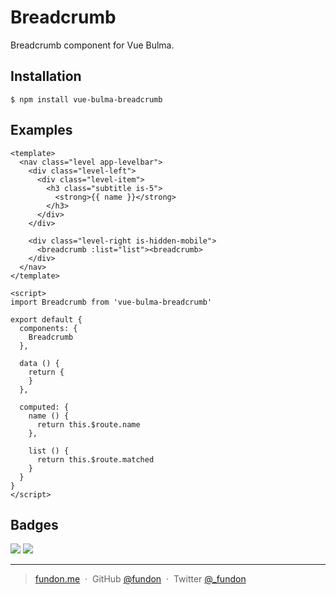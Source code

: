 # Breadcrumb

Breadcrumb component for Vue Bulma.

## Installation

```
$ npm install vue-bulma-breadcrumb
```

## Examples

```vue
<template>
  <nav class="level app-levelbar">
    <div class="level-left">
      <div class="level-item">
        <h3 class="subtitle is-5">
          <strong>{{ name }}</strong>
        </h3>
      </div>
    </div>

    <div class="level-right is-hidden-mobile">
      <breadcrumb :list="list"><breadcrumb>
    </div>
  </nav>
</template>

<script>
import Breadcrumb from 'vue-bulma-breadcrumb'

export default {
  components: {
    Breadcrumb
  },

  data () {
    return {
    }
  },

  computed: {
    name () {
      return this.$route.name
    },

    list () {
      return this.$route.matched
    }
  }
}
</script>
```

## Badges

![](https://img.shields.io/badge/license-MIT-blue.svg)
![](https://img.shields.io/badge/status-stable-green.svg)

---

> [fundon.me](https://fundon.me) &nbsp;&middot;&nbsp;
> GitHub [@fundon](https://github.com/fundon) &nbsp;&middot;&nbsp;
> Twitter [@_fundon](https://twitter.com/_fundon)

